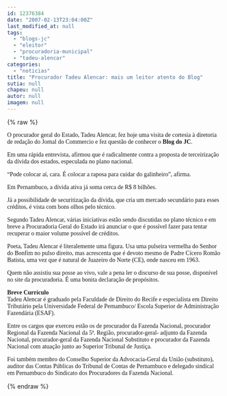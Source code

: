 ```yaml
---
id: 12376384
date: "2007-02-13T23:04:00Z"
last_modified_at: null
tags:
  - "blogs-jc"
  - "eleitor"
  - "procuradoria-municipal"
  - "tadeu-alencar"
categories:
  - "noticias"
title: "Procurador Tadeu Alencar: mais um leitor atento do Blog"
sutia: null
chapeu: null
autor: null
imagem: null
---
```

{% raw %}
<p><P><FONT face=Verdana>O procurador geral do Estado, Tadeu Alencar, fez hoje uma visita de cortesia à diretoria de redação do Jornal do Commercio e fez questão de conhecer o <STRONG>Blog do JC</STRONG>.</FONT></P></p>
<p><P><FONT face=Verdana>Em uma rápida entrevista, afirmou que é radicalmente contra a proposta de terceirização da dívida dos estados, especulada no plano nacional.</FONT></P></p>
<p><P><FONT face=Verdana>“Pode colocar aí, cara. É colocar a raposa para cuidar do galinheiro”, afirma.</FONT></P></p>
<p><P><FONT face=Verdana>Em Pernambuco, a dívida ativa já soma cerca de R$ 8 bilhões.</FONT></P></p>
<p><P><FONT face=Verdana>Já a possibilidade de securitização da dívida, que cria um mercado secundário para esses créditos, é vista com bons olhos pelo técnico. </FONT></P></p>
<p><P><FONT face=Verdana>Segundo Tadeu Alencar, várias iniciativas estão sendo discutidas no plano técnico e em breve a Procuradoria Geral do Estado irá anunciar o que é possível fazer para tentar recuperar o maior volume possível de créditos.</FONT></P></p>
<p><P><FONT face=Verdana>Poeta, Tadeu Alencar é literalemente uma figura. Usa uma pulseira vermelha do Senhor do Bonfim no pulso direito, mas acrescenta que é devoto mesmo de Padre Cícero Romão Batista, uma vez que é natural de Juazeiro do Norte (CE), onde nasceu em 1963.</FONT></P></p>
<p><P><FONT face=Verdana>Quem não assistiu sua posse ao vivo, vale a pena ler o discurso de sua posse, disponível no site da procuradoria. É uma bonita declaração de propósitos.</FONT></P></p>
<p><P><FONT face=Verdana><STRONG>Breve Currículo<BR></STRONG>Tadeu Alencar é graduado pela Faculdade de Direito do Recife e especialista em Direito Tributário pela Universidade Federal de Pernambuco/ Escola Superior de Administração Fazendária (ESAF). </FONT></P></p>
<p><P><FONT face=Verdana>Entre os cargos que exerceu estão os de procurador da Fazenda Nacional, procurador Regional da Fazenda Nacional da 5ª. Região, procurador-geral- adjunto da Fazenda Nacional, procurador-geral da Fazenda Nacional Substituto e procurador da Fazenda Nacional com atuação junto ao Superior Tribunal de Justiça.</FONT></P></p>
<p><P><FONT face=Verdana>Foi também membro do Conselho Superior da Advocacia-Geral da União (substituto), auditor das Contas Públicas do Tribunal de Contas de Pernambuco e delegado sindical em Pernambuco do Sindicato dos Procuradores da Fazenda Nacional.</FONT></P> </p>
{% endraw %}